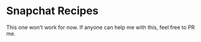 # Snapchat Recipes

This one won't work for now. If anyone can help me with this, feel free to PR me.

##